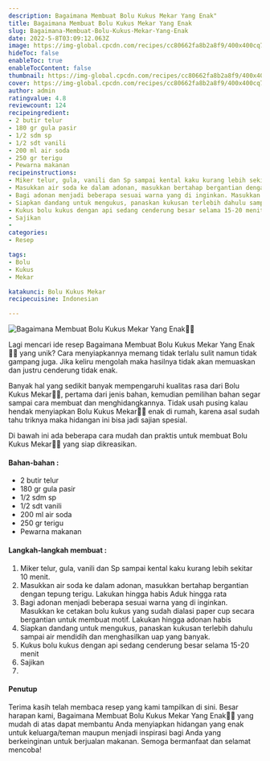 ```yaml
---
description: Bagaimana Membuat Bolu Kukus Mekar Yang Enak"
title: Bagaimana Membuat Bolu Kukus Mekar Yang Enak
slug: Bagaimana-Membuat-Bolu-Kukus-Mekar-Yang-Enak
date: 2022-5-8T03:09:12.063Z
image: https://img-global.cpcdn.com/recipes/cc80662fa8b2a8f9/400x400cq70/photo.jpg
hideToc: false
enableToc: true
enableTocContent: false
thumbnail: https://img-global.cpcdn.com/recipes/cc80662fa8b2a8f9/400x400cq70/photo.jpg
cover: https://img-global.cpcdn.com/recipes/cc80662fa8b2a8f9/400x400cq70/photo.jpg
author: admin
ratingvalue: 4.8
reviewcount: 124
recipeingredient:
- 2 butir telur
- 180 gr gula pasir
- 1/2 sdm sp
- 1/2 sdt vanili
- 200 ml air soda
- 250 gr terigu
- Pewarna makanan
recipeinstructions:
- Miker telur, gula, vanili dan Sp sampai kental kaku kurang lebih sekitar 10 menit.
- Masukkan air soda ke dalam adonan, masukkan bertahap bergantian dengan tepung terigu. Lakukan hingga habis Aduk hingga rata
- Bagi adonan menjadi beberapa sesuai warna yang di inginkan. Masukkan ke cetakan bolu kukus yang sudah dialasi paper cup secara bergantian untuk membuat motif. Lakukan hingga adonan habis
- Siapkan dandang untuk mengukus, panaskan kukusan terlebih dahulu sampai air mendidih dan menghasilkan uap yang banyak.
- Kukus bolu kukus dengan api sedang cenderung besar selama 15-20 menit
- Sajikan
- 
categories:
- Resep

tags:
- Bolu
- Kukus
- Mekar

katakunci: Bolu Kukus Mekar
recipecuisine: Indonesian

---
```


![Bagaimana Membuat Bolu Kukus Mekar Yang Enak👩‍🍳](https://img-global.cpcdn.com/recipes/cc80662fa8b2a8f9/400x400cq70/photo.jpg)

Lagi mencari ide resep Bagaimana Membuat Bolu Kukus Mekar Yang Enak👩‍🍳 yang unik? Cara menyiapkannya memang tidak terlalu sulit namun tidak gampang juga. Jika keliru mengolah maka hasilnya tidak akan memuaskan dan justru cenderung tidak enak.

Banyak hal yang sedikit banyak mempengaruhi kualitas rasa dari Bolu Kukus Mekar👩‍🍳, pertama dari jenis bahan, kemudian pemilihan bahan segar sampai cara membuat dan menghidangkannya. Tidak usah pusing kalau hendak menyiapkan Bolu Kukus Mekar👩‍🍳 enak di rumah, karena asal sudah tahu triknya maka hidangan ini bisa jadi sajian spesial.

Di bawah ini ada beberapa cara mudah dan praktis untuk membuat Bolu Kukus Mekar👩‍🍳 yang siap dikreasikan.

<!--inarticleads1-->

#### Bahan-bahan :

- 2 butir telur
- 180 gr gula pasir
- 1/2 sdm sp
- 1/2 sdt vanili
- 200 ml air soda
- 250 gr terigu
- Pewarna makanan

<!--inarticleads2-->

#### Langkah-langkah membuat :

1. Miker telur, gula, vanili dan Sp sampai kental kaku kurang lebih sekitar 10 menit.
1. Masukkan air soda ke dalam adonan, masukkan bertahap bergantian dengan tepung terigu. Lakukan hingga habis Aduk hingga rata
1. Bagi adonan menjadi beberapa sesuai warna yang di inginkan. Masukkan ke cetakan bolu kukus yang sudah dialasi paper cup secara bergantian untuk membuat motif. Lakukan hingga adonan habis
1. Siapkan dandang untuk mengukus, panaskan kukusan terlebih dahulu sampai air mendidih dan menghasilkan uap yang banyak.
1. Kukus bolu kukus dengan api sedang cenderung besar selama 15-20 menit
1. Sajikan
1. 

#### Penutup

Terima kasih telah membaca resep yang kami tampilkan di sini. Besar harapan kami, Bagaimana Membuat Bolu Kukus Mekar Yang Enak👩‍🍳 yang mudah di atas dapat membantu Anda menyiapkan hidangan yang enak untuk keluarga/teman maupun menjadi inspirasi bagi Anda yang berkeinginan untuk berjualan makanan. Semoga bermanfaat dan selamat mencoba!